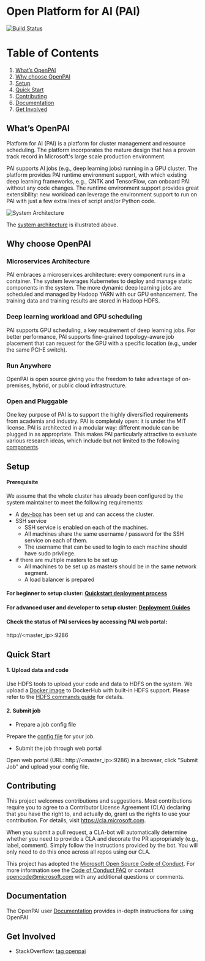 # Open Platform for AI (PAI)

[![Build Status](https://travis-ci.org/Microsoft/pai.svg?branch=master)](https://travis-ci.org/Microsoft/pai)

# Table of Contents
1. [What’s OpenPAI](#what’s-openpai)
2. [Why choose OpenPAI](#why-choose-openpai)
3. [Setup](#setup)
4. [Quick Start](#quick-start)
5. [Contributing](#contributing)
6. [Documentation](#documentation)
7. [Get Involved](#get-involved)

## What’s OpenPAI
Platform for AI (PAI) is a platform for cluster management and resource scheduling. The platform incorporates the mature design that has a proven track record in Microsoft's large scale production environment.

PAI supports AI jobs (e.g., deep learning jobs) running in a GPU cluster. The platform provides PAI runtime environment support, with which existing deep learning frameworks, e.g., CNTK and TensorFlow, can onboard PAI without any code changes. The runtime environment support provides great extensibility: new workload can leverage the environment support to run on PAI with just a few extra lines of script and/or Python code.

<p style="text-align: left;">
  <img src="./sysarch.png" title="System Architecture" alt="System Architecture" />
</p>

The [system architecture](./docs/system_architecture.md) is illustrated above.

## Why choose OpenPAI
### Microservices Architecture
PAI embraces a microservices architecture: every component runs in a container. The system leverages Kubernetes to deploy and manage static components in the system. The more dynamic deep learning jobs are scheduled and managed by Hadoop YARN with our GPU enhancement. The training data and training results are stored in Hadoop HDFS.
### Deep learning workload and GPU scheduling
PAI supports GPU scheduling, a key requirement of deep learning jobs. For better performance, PAI supports fine-grained topology-aware job placement that can request for the GPU with a specific location (e.g., under the same PCI-E switch).
### Run Anywhere
OpenPAI is open source giving you the freedom to take advantage of on-premises, hybrid, or public cloud infrastructure.
### Open and Pluggable
One key purpose of PAI is to support the highly diversified requirements from academia and industry. PAI is completely open: it is under the MIT license. PAI is architected in a modular way: different module can be plugged in as appropriate. This makes PAI particularly attractive to evaluate various research ideas, which include but not limited to the following [components](./docs/reasearch.md).

## Setup
#### Prerequisite
We assume that the whole cluster has already been configured by the system maintainer to meet the following requirements:

- A [dev-box](https://github.com/Microsoft/pai/blob/master/pai-management/doc/how-to-setup-dev-box.md) has been set up and can access the cluster.
- SSH service 
  - SSH service is enabled on each of the machines.
  - All machines share the same username / password for the SSH service on each of them.
  - The username that can be used to login to each machine should have sudo privilege.
- if there are multiple masters to be set up
  - All machines to be set up as masters should be in the same network segment.
  - A load balancer is prepared

#### For beginner to setup cluster: [Quickstart deployment process](./docs/quick_deployment.md)
#### For advanced user and developer to setup cluster: [Deployment Guides](https://github.com/Microsoft/pai/blob/master/pai-management/doc/cluster-bootup.md)
#### Check the status of PAI services by accessing PAI web portal:

http://<master_ip>:9286

## Quick Start
#### 1. Upload data and code
Use HDFS tools to upload your code and data to HDFS on the system. We upload a [Docker image](https://hub.docker.com/r/paiexample/pai.example.hdfs/) to DockerHub with built-in HDFS support.
Please refer to the [HDFS commands guide](https://hadoop.apache.org/docs/r2.7.2/hadoop-project-dist/hadoop-hdfs/HDFSCommands.html) for details. 
#### 2. Submit job
- Prepare a job config file

Prepare the [config file](https://github.com/Microsoft/pai/tree/master/job-tutorial#json-config-file-for-job-submission) for your job.

- Submit the job through web portal

Open web portal (URL: http://<master_ip>:9286) in a browser, click "Submit Job" and upload your config file.

## Contributing
This project welcomes contributions and suggestions.  Most contributions require you to agree to a
Contributor License Agreement (CLA) declaring that you have the right to, and actually do, grant us
the rights to use your contribution. For details, visit https://cla.microsoft.com.

When you submit a pull request, a CLA-bot will automatically determine whether you need to provide
a CLA and decorate the PR appropriately (e.g., label, comment). Simply follow the instructions
provided by the bot. You will only need to do this once across all repos using our CLA.

This project has adopted the [Microsoft Open Source Code of Conduct](https://opensource.microsoft.com/codeofconduct/).
For more information see the [Code of Conduct FAQ](https://opensource.microsoft.com/codeofconduct/faq/) or
contact [opencode@microsoft.com](mailto:opencode@microsoft.com) with any additional questions or comments.

## Documentation
The OpenPAI user [Documentation](./docs/documentation.md) provides in-depth instructions for using OpenPAI

## Get Involved
- StackOverflow: [tag openpai](https://stackoverflow.com/questions/tagged/openpai)
